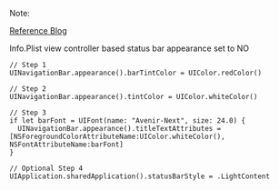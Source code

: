 Note:

[Reference Blog](http://www.folio3.com/blog/change-status-bar-color-ios-app/)

Info.Plist view controller based status bar appearance set to NO

```
// Step 1
UINavigationBar.appearance().barTintColor = UIColor.redColor()

// Step 2
UINavigationBar.appearance().tintColor = UIColor.whiteColor()

// Step 3
if let barFont = UIFont(name: "Avenir-Next", size: 24.0) {
  UINavigationBar.appearance().titleTextAttributes = [NSForegroundColorAttributeName:UIColor.whiteColor(), NSFontAttributeName:barFont]
}

// Optional Step 4
UIApplication.sharedApplication().statusBarStyle = .LightContent

```
